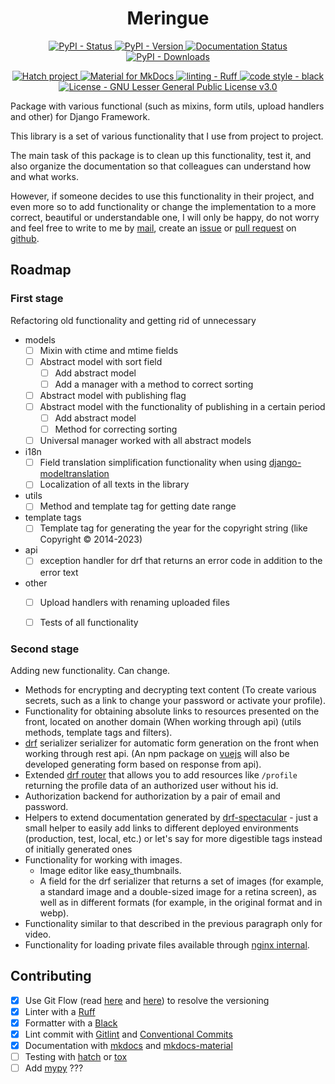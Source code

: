 <h1 align="center" >Meringue</h1>

<!-- | CI/CD | [![CI - Test](https://github.com/pypa/hatch/actions/workflows/test.yml/badge.svg)](https://github.com/pypa/hatch/actions/workflows/test.yml) [![CD - Build Hatch](https://github.com/pypa/hatch/actions/workflows/build-hatch.yml/badge.svg)](https://github.com/pypa/hatch/actions/workflows/build-hatch.yml) [![CD - Build Hatchling](https://github.com/pypa/hatch/actions/workflows/build-hatchling.yml/badge.svg)](https://github.com/pypa/hatch/actions/workflows/build-hatchling.yml) |
| Docs | [![Docs - Release](https://github.com/pypa/hatch/actions/workflows/docs-release.yml/badge.svg)](https://github.com/pypa/hatch/actions/workflows/docs-release.yml) [![Docs - Dev](https://github.com/pypa/hatch/actions/workflows/docs-dev.yml/badge.svg)](https://github.com/pypa/hatch/actions/workflows/docs-dev.yml) | -->
<p align="center">
	<a href="https://pypi.org/project/meringue">
		<img src="https://img.shields.io/pypi/status/meringue.svg" alt="PyPI - Status" />
	</a>
	<a href="https://pypi.org/project/meringue">
		<img src="https://img.shields.io/pypi/v/meringue.svg" alt="PyPI - Version" />
	</a>
	<a href="https://py-meringue.readthedocs.io/en/latest/?badge=latest">
		<img src="https://readthedocs.org/projects/py-meringue/badge/?version=latest" alt="Documentation Status" />
	</a>
	<a href="https://pypi.org/project/meringue">
		<img src="https://img.shields.io/pypi/dm/meringue.svg" alt="PyPI - Downloads" />
	</a>
	<!-- <a href="https://pypi.org/project/meringue">
		<img src="https://img.shields.io/pypi/frameworkversions/django/meringue.svg" alt="PyPI - Django Framework Version" />
	</a> -->
	<!-- <a href="https://pypi.org/project/meringue">
		<img src="https://img.shields.io/pypi/pyversions/meringue.svg" alt="PyPI - Python Version" />
	</a> -->
	<!-- <a href="https://pypi.org/project/meringue">
		<img src="https://img.shields.io/pypi/format/meringue.svg" alt="PyPI - Format" />
	</a> -->
</p>
<p align="center">
	<a href="https://github.com/pypa/hatch" target="_blank">
		<img src="https://img.shields.io/badge/%F0%9F%A5%9A-Hatch-4051b5.svg" alt="Hatch project" />
	</a>
	<a href="https://squidfunk.github.io/mkdocs-material/" target="_blank">
		<img src="https://img.shields.io/badge/docs-mkdocs%20material-blue.svg" alt="Material for MkDocs" />
	</a>
	<a href="https://github.com/charliermarsh/ruff" target="_blank">
		<img src="https://img.shields.io/endpoint?url=https://raw.githubusercontent.com/charliermarsh/ruff/main/assets/badge/v0.json" alt="linting - Ruff" />
	</a>
	<a href="https://github.com/psf/black" target="_blank">
		<img src="https://img.shields.io/badge/code%20style-black-000000.svg" alt="code style - black" />
	</a>
	<!-- <a href="https://github.com/python/mypy" target="_blank">
		<img src="https://img.shields.io/badge/types-Mypy-blue.svg" alt="types - Mypy" />
	</a> -->
	<a href="https://raw.githubusercontent.com/dd/Meringue/master/LICENSE" target="_blank">
		<img src="https://img.shields.io/pypi/l/meringue?color=008033" alt="License - GNU Lesser General Public License v3.0" />
	</a>
</p>

Package with various functional (such as mixins, form utils, upload handlers and other) for Django Framework.

This library is a set of various functionality that I use from project to project.

The main task of this package is to clean up this functionality, test it, and also organize the documentation so that colleagues can understand how and what works.

However, if someone decides to use this functionality in their project, and even more so to add functionality or change the implementation to a more correct, beautiful or understandable one, I will only be happy, do not worry and feel free to write to me by [mail](mailto:dd@manin.space), create an [issue](https://github.com/dd/Meringue/issues) or [pull request](https://github.com/dd/Meringue/pulls) on [github](https://github.com/dd/Meringue).


## Roadmap

### First stage

Refactoring old functionality and getting rid of unnecessary

* models
	* [ ] Mixin with ctime and mtime fields
	* [ ] Abstract model with sort field
		* [ ] Add abstract model
		* [ ] Add a manager with a method to correct sorting
	* [ ] Abstract model with publishing flag
	* [ ] Abstract model with the functionality of publishing in a certain period
		* [ ] Add abstract model
		* [ ] Method for correcting sorting
	* [ ] Universal manager worked with all abstract models
* i18n
	* [ ] Field translation simplification functionality when using [django-modeltranslation](https://django-modeltranslation.readthedocs.io/en/latest/)
	* [ ] Localization of all texts in the library
* utils
	* [ ] Method and template tag for getting date range
* template tags
	* [ ] Template tag for generating the year for the copyright string (like Copyright © 2014-2023)
* api
	* [ ] exception handler for drf that returns an error code in addition to the error text
* other
	* [ ] Upload handlers with renaming uploaded files
	* [ ] Tests of all functionality


### Second stage

Adding new functionality. Can change.

* Methods for encrypting and decrypting text content (To create various secrets, such as a link to change your password or activate your profile).
* Functionality for obtaining absolute links to resources presented on the front, located on another domain (When working through api) (utils methods, template tags and filters).
* [drf](https://www.django-rest-framework.org/) serializer serializer for automatic form generation on the front when working through rest api. (An npm package on [vuejs](https://vuejs.org/) will also be developed
 generating form based on response from api).
* Extended [drf router](https://www.django-rest-framework.org/api-guide/routers/) that allows you to add resources like `/profile` returning the profile data of an authorized user without his id.
* Authorization backend for authorization by a pair of email and password.
* Helpers to extend documentation generated by [drf-spectacular](https://drf-spectacular.readthedocs.io/) - just a small helper to easily add links to different deployed environments (production, test, local, etc.) or let's say for more digestible tags instead of initially generated ones
* Functionality for working with images.
	* Image editor like easy_thumbnails.
	* A field for the drf serializer that returns a set of images (for example, a standard image and a double-sized image for a retina screen), as well as in different formats (for example, in the original format and in webp).
* Functionality similar to that described in the previous paragraph only for video.
* Functionality for loading private files available through [nginx internal](http://nginx.org/en/docs/http/ngx_http_core_module.html#internal).




## Contributing

- [x] Use Git Flow (read [here](https://jeffkreeftmeijer.com/git-flow/) and [here](https://www.atlassian.com/git/tutorials/comparing-workflows/gitflow-workflow)) to resolve the versioning
- [x] Linter with a [Ruff](https://github.com/charliermarsh/ruff)
- [x] Formatter with a [Black](https://github.com/psf/black)
- [x] Lint commit with [Gitlint](https://jorisroovers.com/gitlint/) and [Conventional Commits](https://www.conventionalcommits.org/)
- [x] Documentation with [mkdocs](https://www.mkdocs.org/) and [mkdocs-material](https://squidfunk.github.io/mkdocs-material/)
- [ ] Testing with [hatch](https://hatch.pypa.io/1.7/meta/faq/#environments) or [tox](https://tox.wiki/en/latest/)
- [ ] Add [mypy](https://mypy-lang.org/) ???
